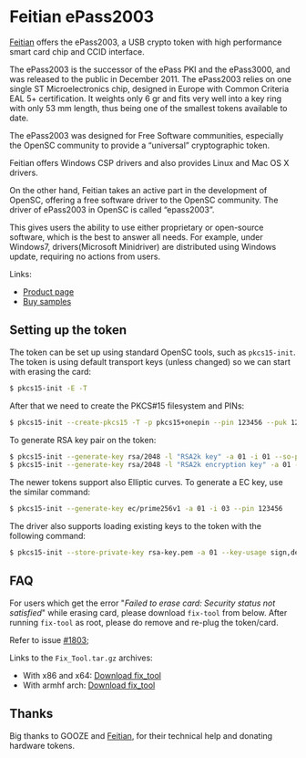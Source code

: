 # Feitian ePass2003

[Feitian](http://www.ftsafe.com/) offers the ePass2003, a USB crypto token with high performance smart card chip and CCID interface.

The ePass2003 is the successor of the ePass PKI and the ePass3000, and was released to the public in December 2011.
The ePass2003 relies on one single ST Microelectronics chip, designed in Europe with Common Criteria EAL 5+ certification.
It weights only 6 gr and fits very well into a key ring with only 53 mm length, thus being one of the smallest tokens available to date.

The ePass2003 was designed for Free Software communities, especially the OpenSC community to provide a “universal” cryptographic token.

Feitian offers Windows CSP drivers and also provides Linux and Mac OS X drivers.

On the other hand, Feitian takes an active part in the development of OpenSC, offering a free software driver to the OpenSC community. The driver of ePass2003 in OpenSC is called “epass2003”.

This gives users the ability to use either proprietary or open-source software, which is the best to answer all needs. For example, under Windows7, drivers(Microsoft Minidriver) are distributed using Windows update, requiring no actions from users.

Links:

* [Product page](http://ftsafe.com/products/PKI/Standard)
* [Buy samples](https://www.ftsafe.com/onlinestore/index)

## Setting up the token

The token can be set up using standard OpenSC tools, such as `pkcs15-init`. The token is using default transport keys (unless changed) so we can start with erasing the card:

```bash
$ pkcs15-init -E -T
```

After that we need to create the PKCS#15 filesystem and PINs:

```bash
$ pkcs15-init --create-pkcs15 -T -p pkcs15+onepin --pin 123456 --puk 12345678
```

To generate RSA key pair on the token:

```bash
$ pkcs15-init --generate-key rsa/2048 -l "RSA2k key" -a 01 -i 01 --so-pin 12345678 --pin 123456
$ pkcs15-init --generate-key rsa/2048 -l "RSA2k encryption key" -a 01 -i 02 --pin 123456 --key-usage decrypt
```

The newer tokens support also Elliptic curves. To generate a EC key, use the similar command:

```bash
$ pkcs15-init --generate-key ec/prime256v1 -a 01 -i 03 --pin 123456
```

The driver also supports loading existing keys to the token with the following command:

```bash
$ pkcs15-init --store-private-key rsa-key.pem -a 01 --key-usage sign,decrypt --pin 123456
```

## FAQ

For users which get the error "*Failed to erase card: Security status not satisfied*" while erasing card, please download `fix-tool` from below. After running `fix-tool` as root, please do remove and re-plug the token/card.

Refer to issue [#1803](https://github.com/OpenSC/OpenSC/issues/1803);

Links to the `Fix_Tool.tar.gz` archives:

* With x86 and x64: [Download fix_tool](http://download.ftsafe.com/files/ePass/Fix_Tool.tar.gz)
* With armhf arch: [Download fix_tool](http://download.ftsafe.com/files/reader/SDK/Fix_Tool_20200604.zip)

## Thanks

Big thanks to GOOZE and [Feitian](http://www.ftsafe.com/), for their technical help and donating hardware tokens.
